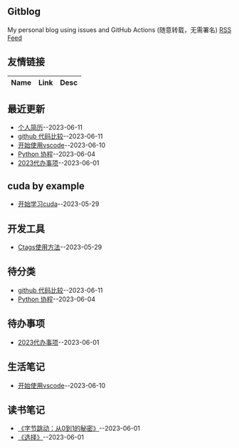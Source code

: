 ## Gitblog
My personal blog using issues and GitHub Actions (随意转载，无需署名)
[RSS Feed](https://raw.githubusercontent.com/wjwever/gitblog/master/feed.xml)
## 友情链接
| Name | Link | Desc | 
 | ---- | ---- | ---- |
## 最近更新
- [个人简历](https://github.com/wjwever/gitblog/issues/21)--2023-06-11
- [github 代码比较](https://github.com/wjwever/gitblog/issues/20)--2023-06-11
- [开始使用vscode](https://github.com/wjwever/gitblog/issues/19)--2023-06-10
- [Python 协程](https://github.com/wjwever/gitblog/issues/18)--2023-06-04
- [2023代办事项](https://github.com/wjwever/gitblog/issues/17)--2023-06-01
## cuda by example
- [开始学习cuda](https://github.com/wjwever/gitblog/issues/10)--2023-05-29
## 开发工具
- [Ctags使用方法](https://github.com/wjwever/gitblog/issues/13)--2023-05-29
## 待分类
- [github 代码比较](https://github.com/wjwever/gitblog/issues/20)--2023-06-11
- [Python 协程](https://github.com/wjwever/gitblog/issues/18)--2023-06-04
## 待办事项
- [2023代办事项](https://github.com/wjwever/gitblog/issues/17)--2023-06-01
## 生活笔记
- [开始使用vscode](https://github.com/wjwever/gitblog/issues/19)--2023-06-10
## 读书笔记
- [《字节跳动：从0到1的秘密》](https://github.com/wjwever/gitblog/issues/16)--2023-06-01
- [《选择》](https://github.com/wjwever/gitblog/issues/15)--2023-06-01
